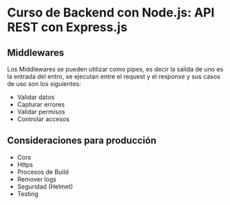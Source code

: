 # Curso de Backend con Node.js: API REST con Express.js

## Middlewares

Los Middlewares se pueden utilizar como pipes, es decir la salida de uno es la entrada del entro, se ejecutan entre el request y el response y sus casos de uso son los siguientes:

- Validar datos
- Capturar errores
- Validar permisos
- Controlar accesos

## Consideraciones para producción

- Cors
- Https
- Procesos de Build
- Remover logs
- Seguridad (Helmet)
- Testing
